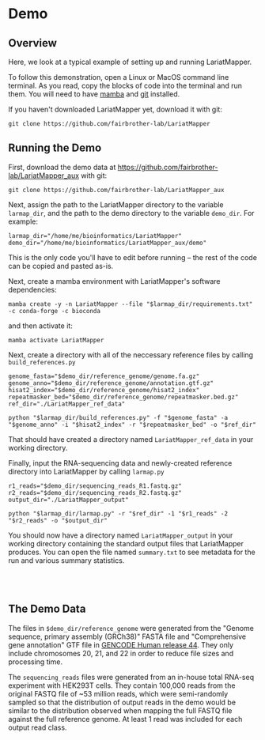 # Demo
## Overview
Here, we look at a typical example of setting up and running LariatMapper. 

To follow this demonstration, open a Linux or MacOS command line terminal. As you read, copy the blocks of code into the terminal and run them. You will need to have [mamba](https://mamba.readthedocs.io/en/latest/installation/mamba-installation.html) and [git](https://git-scm.com/) installed.

If you haven't downloaded LariatMapper yet, download it with git:

```
git clone https://github.com/fairbrother-lab/LariatMapper
```

## Running the Demo
First, download the demo data at https://github.com/fairbrother-lab/LariatMapper_aux with git:

```
git clone https://github.com/fairbrother-lab/LariatMapper_aux
```

Next, assign the path to the LariatMapper directory to the variable `larmap_dir`, and the path to the demo directory to the variable `demo_dir`. For example:

```
larmap_dir="/home/me/bioinformatics/LariatMapper"
demo_dir="/home/me/bioinformatics/LariatMapper_aux/demo"
```

This is the only code you'll have to edit before running – the rest of the code can be copied and pasted as-is.  

Next, create a mamba environment with LariatMapper's software dependencies:

```
mamba create -y -n LariatMapper --file "$larmap_dir/requirements.txt" -c conda-forge -c bioconda
```

and then activate it:

```
mamba activate LariatMapper
```

Next, create a directory with all of the neccessary reference files by calling `build_references.py`

```
genome_fasta="$demo_dir/reference_genome/genome.fa.gz"
genome_anno="$demo_dir/reference_genome/annotation.gtf.gz"
hisat2_index="$demo_dir/reference_genome/hisat2_index"
repeatmasker_bed="$demo_dir/reference_genome/repeatmasker.bed.gz"
ref_dir="./LariatMapper_ref_data"

python "$larmap_dir/build_references.py" -f "$genome_fasta" -a "$genome_anno" -i "$hisat2_index" -r "$repeatmasker_bed" -o "$ref_dir"
```

That should have created a directory named `LariatMapper_ref_data` in your working directory.

Finally, input the RNA-sequencing data and newly-created reference directory into LariatMapper by calling `larmap.py`

```
r1_reads="$demo_dir/sequencing_reads_R1.fastq.gz"
r2_reads="$demo_dir/sequencing_reads_R2.fastq.gz"
output_dir="./LariatMapper_output"

python "$larmap_dir/larmap.py" -r "$ref_dir" -1 "$r1_reads" -2 "$r2_reads" -o "$output_dir"
```

You should now have a directory named `LariatMapper_output` in your working directory containing the standard output files that LariatMapper produces. You can open the file named `summary.txt` to see metadata for the run and various summary statistics.

<br></br>

## The Demo Data
The files in `$demo_dir/reference_genome` were generated from the "Genome sequence, primary assembly (GRCh38)" FASTA file and "Comprehensive gene annotation" GTF file in [GENCODE Human release 44](https://www.gencodegenes.org/human/release_44.html). They only include chromosomes 20, 21, and 22 in order to reduce file sizes and processing time. 

The `sequencing_reads` files were generated from an in-house total RNA-seq experiment with HEK293T cells. They contain 100,000 reads from the original FASTQ file of ~53 million reads, which were semi-randomly sampled so that the distribution of output reads in the demo would be similar to the distribution observed when mapping the full FASTQ file against the full reference genome. At least 1 read was included for each output read class.